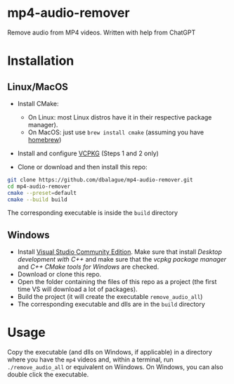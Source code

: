 # mp4-audio-remover
Remove audio from MP4 videos. Written with help from ChatGPT

# Installation

## Linux/MacOS

- Install CMake:
    - On Linux: most Linux distros have it in their respective package manager).
    - On MacOS: just use `brew install cmake` (assuming you have [homebrew](https://brew.sh))

- Install and configure [VCPKG](https://learn.microsoft.com/en-gb/vcpkg/get_started/get-started?pivots=shell-bash) (Steps 1 and 2 only)

- Clone or download and then install this repo:

```bash
git clone https://github.com/dbalague/mp4-audio-remover.git
cd mp4-audio-remover
cmake --preset=default
cmake --build build
```

The corresponding executable is inside the `build` directory

## Windows

- Install [Visual Studio Community Edition](https://visualstudio.microsoft.com/vs/community/). Make sure that install *Desktop development with C++* and make sure that the *vcpkg package manager* and *C++ CMake tools for Windows* are checked.
- Download or clone this repo.
- Open the folder containing the files of this repo as a project (the first time VS will download a lot of packages).
- Build the project (it will create the executable `remove_audio_all`)
- The corresponding executable and dlls are in the `build` directory

# Usage

Copy the executable (and dlls on Windows, if applicable) in a directory where you have the `mp4` videos and, within a terminal, run `./remove_audio_all` or equivalent on Wiindows. On Windows, you can also double click the executable.
